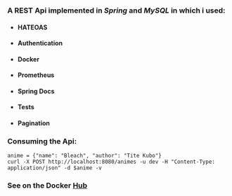 ### A REST Api implemented in *Spring* and *MySQL* in which i used:

- #### HATEOAS

- #### Authentication

- #### Docker

- #### Prometheus

- #### Spring Docs

- #### Tests

- #### Pagination

### Consuming the Api:

```
anime = {"name": "Bleach", "author": "Tite Kubo"}
curl -X POST http://localhost:8080/animes -u dev -H "Content-Type: application/json" -d $anime -v
```

### See on the Docker [Hub](https://hub.docker.com/repository/docker/thiagoabdul/spring-essentials/general)


